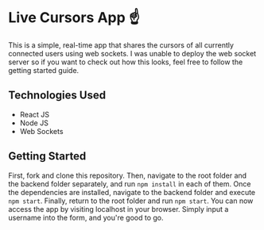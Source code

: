 # Live Cursors App ☝️

This is a simple, real-time app that shares the cursors of all currently connected users using web sockets. I was unable to deploy the web socket server so if you want to check out how this looks, feel free to follow the getting started guide.

## Technologies Used

- React JS
- Node JS
- Web Sockets

## Getting Started

First, fork and clone this repository. Then, navigate to the root folder and the backend folder separately, and run `npm install` in each of them. Once the dependencies are installed, navigate to the backend folder and execute `npm start`. Finally, return to the root folder and run `npm start`. You can now access the app by visiting localhost in your browser. Simply input a username into the form, and you're good to go.
